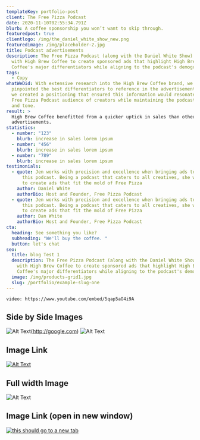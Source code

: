 ```yaml
---
templateKey: portfolio-post
client: The Free Pizza Podcast
date: 2020-11-10T02:55:34.791Z
blurb: A coffee sponsorship you won’t want to skip through.
featuredpost: true
clientlogo: /img/the_daniel_white_show_new.png
featuredimage: /img/placeholder-2.jpg
title: Podcast advertisements
description: The Free Pizza Podcast (along with the Daniel White Show) partnered
  with High Brew Coffee to create sponsored ads that highlight High Brew
  Coffee's major differentiators while aligning to the podcast's demographic.
tags:
  - Copy
whatWeDid: With extensive research into the High Brew Coffee brand, we first
  pinpointed the best differentiators to reference in the advertisement. Then,
  we created a positioning that ensured this information would resonate with the
  Free Pizza Podcast audience of creators while maintaining the podcast’s voice
  and tone.
result: >
  High Brew Coffee benefitted from a quicker uptick in sales than other podcast
  advertisements.
statistics:
  - number: "123"
    blurb: increase in sales lorem ipsum
  - number: "456"
    blurb: increase in sales lorem ipsum
  - number: "789"
    blurb: increase in sales lorem ipsum
testimonials:
  - quote: Jen works with precision and excellence when bringing ads to life for
      this podcast. Being a podcast that caters to all creatives, she was able
      to create ads that fit the mold of Free Pizza
    author: Daniel White
    authorBio: Host and Founder, Free Pizza Podcast
  - quote: Jen works with precision and excellence when bringing ads to life for
      this podcast. Being a podcast that caters to all creatives, she was able
      to create ads that fit the mold of Free Pizza
    author: Dan White
    authorBio: Host and Founder, Free Pizza Podcast
cta:
  heading: See something you like?
  subheading: "We'll buy the coffee. "
  button: let's chat
seo:
  title: blog Test 1
  description: The Free Pizza Podcast (along with the Daniel White Show) partnered
    with High Brew Coffee to create sponsored ads that highlight High Brew
    Coffee's major differentiators while aligning to the podcast's demographic.
  image: /img/products-grid1.jpg
  slug: /portfolio/example-slug-one
---
```


`video: https://www.youtube.com/embed/5qap5aO4i9A`

## Side by Side Images

![Alt Text](/img/404-cropped.jpg#width=49%;float=left;" 'Test')(http://google.com)
![Alt Text](/img/404-cropped.jpg#width=49%;float=left;margin-left=1%;" 'Test')

## Image Link

[![Alt Text](/img/404-cropped.jpg#external-link=external-link;width=100%;'Test')](http://google.com/)

## Full width Image

![Alt Text](/img/404-cropped.jpg 'Test')

## Image Link (open in new window)

<a target="blank" href="/">

![this should go to a new tab](/img/products-grid2.jpg)

</a>
